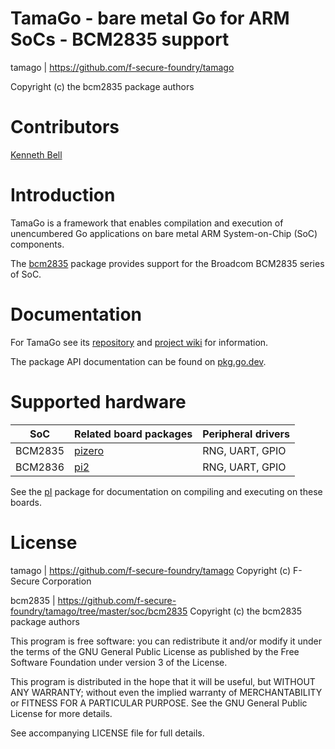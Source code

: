 TamaGo - bare metal Go for ARM SoCs - BCM2835 support
=====================================================

tamago | https://github.com/f-secure-foundry/tamago

Copyright (c) the bcm2835 package authors

Contributors
============

[Kenneth Bell](https://github.com/kenbell)

Introduction
============

TamaGo is a framework that enables compilation and execution of unencumbered Go
applications on bare metal ARM System-on-Chip (SoC) components.

The [bcm2835](https://github.com/f-secure-foundry/tamago/tree/master/soc/bcm2835)
package provides support for the Broadcom BCM2835 series of SoC.

Documentation
=============

For TamaGo see its [repository](https://github.com/f-secure-foundry/tamago) and
[project wiki](https://github.com/f-secure-foundry/tamago/wiki) for information.

The package API documentation can be found on
[pkg.go.dev](https://pkg.go.dev/github.com/f-secure-foundry/tamago).

Supported hardware
==================

| SoC     | Related board packages                                                                    | Peripheral drivers |
|---------|-------------------------------------------------------------------------------------------|--------------------|
| BCM2835 | [pizero](https://github.com/f-secure-foundry/tamago/tree/master/board/raspberrypi/pizero) | RNG, UART, GPIO    |
| BCM2836 | [pi2](https://github.com/f-secure-foundry/tamago/tree/master/board/raspberrypi/pi2)       | RNG, UART, GPIO    |

See the [pI](https://github.com/f-secure-foundry/tamago/tree/master/pi) package
for documentation on compiling and executing on these boards.

License
=======

tamago | https://github.com/f-secure-foundry/tamago
Copyright (c) F-Secure Corporation

bcm2835 | https://github.com/f-secure-foundry/tamago/tree/master/soc/bcm2835
Copyright (c) the bcm2835 package authors

This program is free software: you can redistribute it and/or modify it under
the terms of the GNU General Public License as published by the Free Software
Foundation under version 3 of the License.

This program is distributed in the hope that it will be useful, but WITHOUT ANY
WARRANTY; without even the implied warranty of MERCHANTABILITY or FITNESS FOR A
PARTICULAR PURPOSE. See the GNU General Public License for more details.

See accompanying LICENSE file for full details.
